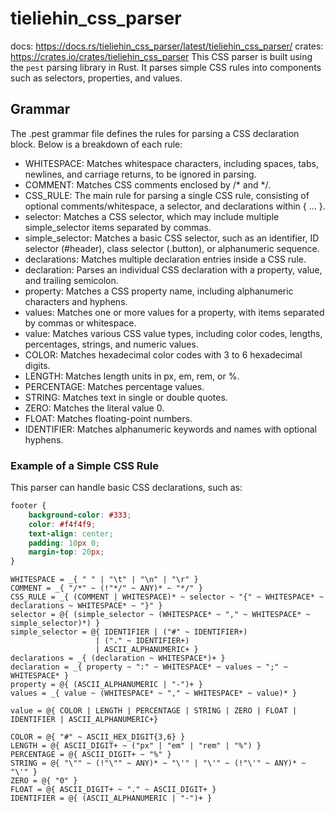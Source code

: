 # tieliehin_css_parser
docs: https://docs.rs/tieliehin_css_parser/latest/tieliehin_css_parser/
crates: https://crates.io/crates/tieliehin_css_parser
This CSS parser is built using the `pest` parsing library in Rust. It parses simple CSS rules into components such as selectors, properties, and values.

## Grammar

The .pest grammar file defines the rules for parsing a CSS declaration block. Below is a breakdown of each rule:

- WHITESPACE: Matches whitespace characters, including spaces, tabs, newlines, and carriage returns, to be ignored in parsing.
- COMMENT: Matches CSS comments enclosed by /* and */.
- CSS_RULE: The main rule for parsing a single CSS rule, consisting of optional comments/whitespace, a selector, and declarations within { ... }.
- selector: Matches a CSS selector, which may include multiple simple_selector items separated by commas.
- simple_selector: Matches a basic CSS selector, such as an identifier, ID selector (#header), class selector (.button), or alphanumeric sequence.
- declarations: Matches multiple declaration entries inside a CSS rule.
- declaration: Parses an individual CSS declaration with a property, value, and trailing semicolon.
- property: Matches a CSS property name, including alphanumeric characters and hyphens.
- values: Matches one or more values for a property, with items separated by commas or whitespace.
- value: Matches various CSS value types, including color codes, lengths, percentages, strings, and numeric values.
- COLOR: Matches hexadecimal color codes with 3 to 6 hexadecimal digits.
- LENGTH: Matches length units in px, em, rem, or %.
- PERCENTAGE: Matches percentage values.
- STRING: Matches text in single or double quotes.
- ZERO: Matches the literal value 0.
- FLOAT: Matches floating-point numbers.
- IDENTIFIER: Matches alphanumeric keywords and names with optional hyphens.

### Example of a Simple CSS Rule

This parser can handle basic CSS declarations, such as:

```css
footer {
    background-color: #333;
    color: #f4f4f9;
    text-align: center;
    padding: 10px 0;
    margin-top: 20px;
}
```

```pest
WHITESPACE = _{ " " | "\t" | "\n" | "\r" }
COMMENT = _{ "/*" ~ (!"*/" ~ ANY)* ~ "*/" }
CSS_RULE = _{ (COMMENT | WHITESPACE)* ~ selector ~ "{" ~ WHITESPACE* ~ declarations ~ WHITESPACE* ~ "}" }
selector = @{ (simple_selector ~ (WHITESPACE* ~ "," ~ WHITESPACE* ~ simple_selector)*) }
simple_selector = @{ IDENTIFIER | ("#" ~ IDENTIFIER+)
                   | ("." ~ IDENTIFIER+)
                   | ASCII_ALPHANUMERIC+ }
declarations = _{ (declaration ~ WHITESPACE*)+ }
declaration = _{ property ~ ":" ~ WHITESPACE* ~ values ~ ";" ~ WHITESPACE* }
property = @{ (ASCII_ALPHANUMERIC | "-")+ }  
values = _{ value ~ (WHITESPACE* ~ "," ~ WHITESPACE* ~ value)* }

value = @{ COLOR | LENGTH | PERCENTAGE | STRING | ZERO | FLOAT |  IDENTIFIER | ASCII_ALPHANUMERIC+}

COLOR = @{ "#" ~ ASCII_HEX_DIGIT{3,6} }
LENGTH = @{ ASCII_DIGIT+ ~ ("px" | "em" | "rem" | "%") }
PERCENTAGE = @{ ASCII_DIGIT+ ~ "%" }
STRING = @{ "\"" ~ (!"\"" ~ ANY)* ~ "\'" | "\'" ~ (!"\'" ~ ANY)* ~ "\'" }
ZERO = @{ "0" }
FLOAT = @{ ASCII_DIGIT+ ~ "." ~ ASCII_DIGIT+ } 
IDENTIFIER = @{ (ASCII_ALPHANUMERIC | "-")+ }
